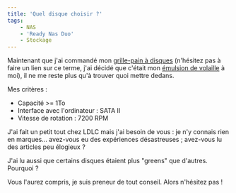 ```yaml
---
title: 'Quel disque choisir ?'
tags:
    - NAS
    - 'Ready Nas Duo'
    - Stockage
---
```


Maintenant que j'ai commandé mon
[grille-pain à disques](/notes/2009-02-quel-serveur-nas-pour-la-maison/)
(n'hésitez pas à faire un lien sur ce terme, j'ai décidé que c'était mon
[émulsion de volaille](http://www.teulliac.com/killzone-2-sinvite-au-sony-style-store/)
à moi), il ne me reste plus qu'à trouver quoi mettre dedans.

Mes critères :

-   Capacité &gt;= 1To
-   Interface avec l'ordinateur : SATA II
-   Vitesse de rotation : 7200 RPM

J'ai fait un petit tout chez LDLC mais j'ai besoin de vous : je n'y connais rien
en marques… avez-vous eu des expériences désastreuses ; avez-vous lu des
articles peu élogieux ?

J'ai lu aussi que certains disques étaient plus "greens" que d'autres.
Pourquoi ?

Vous l'aurez compris, je suis preneur de tout conseil. Alors n'hésitez pas !
